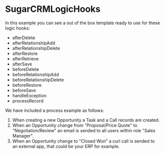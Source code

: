 # SugarCRMLogicHooks

In this example you can see a out of the box template ready to use for these logic hooks:

* afterDelete
* afterRelationshipAdd
* afterRelationshipDelete
* afterRestore
* afterRetrieve
* afterSave
* beforeDelete
* beforeRelationshipAdd
* beforeRelationshipDelete
* beforeRestore
* beforeSave
* handleException
* processRecord

We have included a process example as follows:

1. When creating a new Opportunity a Task and a Call records are created.
2. When an Opportunity change from "Proposal/Price Quote" to "Negotiation/Review" an email is sended to all users within role "Sales Manager".
3. When an Opportunity change to "Closed Won" a curl call is sended to an external app, that could be your ERP for example.
